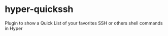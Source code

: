 # hyper-quickssh
Plugin to show a Quick List of your favorites SSH or others shell commands in Hyper
